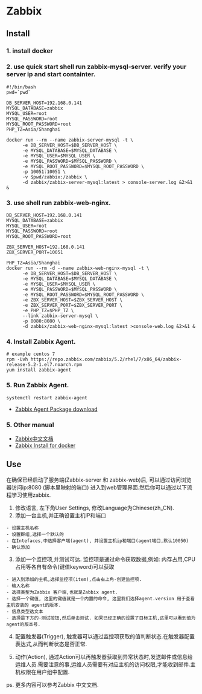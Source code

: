 # Zabbix

## Install
### 1. install docker
### 2. use quick start shell run zabbix-mysql-server. verify your server ip and start containter.
```
#!/bin/bash
pwd=`pwd`

DB_SERVER_HOST=192.168.0.141
MYSQL_DATABASE=zabbix
MYSQL_USER=root
MYSQL_PASSWORD=root
MYSQL_ROOT_PASSWORD=root
PHP_TZ=Asia/Shanghai

docker run --rm --name zabbix-server-mysql -t \
      -e DB_SERVER_HOST=$DB_SERVER_HOST \
      -e MYSQL_DATABASE=$MYSQL_DATABASE \
      -e MYSQL_USER=$MYSQL_USER \
      -e MYSQL_PASSWORD=$MYSQL_PASSWORD \
      -e MYSQL_ROOT_PASSWORD=$MYSQL_ROOT_PASSWORD \
      -p 10051:10051 \
      -v $pwd/zabbix:/zabbix \
      -d zabbix/zabbix-server-mysql:latest > console-server.log &2>&1 &

```

### 3. use shell run zabbix-web-nginx.
```
DB_SERVER_HOST=192.168.0.141
MYSQL_DATABASE=zabbix
MYSQL_USER=root
MYSQL_PASSWORD=root
MYSQL_ROOT_PASSWORD=root

ZBX_SERVER_HOST=192.168.0.141
ZBX_SERVER_PORT=10051

PHP_TZ=Asia/Shanghai
docker run --rm -d --name zabbix-web-nginx-mysql -t \
      -e DB_SERVER_HOST=$DB_SERVER_HOST \
      -e MYSQL_DATABASE=$MYSQL_DATABASE \
      -e MYSQL_USER=$MYSQL_USER \
      -e MYSQL_PASSWORD=$MYSQL_PASSWORD \
      -e MYSQL_ROOT_PASSWORD=$MYSQL_ROOT_PASSWORD \
      -e ZBX_SERVER_HOST=$ZBX_SERVER_HOST \
      -e ZBX_SERVER_PORT=$ZBX_SERVER_PORT \
      -e PHP_TZ=$PHP_TZ \
      --link zabbix-server-mysql \
      -p 8080:8080 \
      -d zabbix/zabbix-web-nginx-mysql:latest >console-web.log &2>&1 &

```
### 4. Install Zabbix Agent. 
```
# example centos 7
rpm -Uvh https://repo.zabbix.com/zabbix/5.2/rhel/7/x86_64/zabbix-release-5.2-1.el7.noarch.rpm
yum install zabbix-agent

```
### 5. Run Zabbix Agent.
```
systemctl restart zabbix-agent
```


* [Zabbix Agent Package download](https://www.zabbix.com/download?zabbix=5.2&os_distribution=red_hat_enterprise_linux&os_version=8&db=mysql)

### 5. Other manual
* [Zabbix中文文档](https://www.zabbix.com/documentation/3.4/zh/manual/config/triggers/trigger)
* [Zabbix Install for docker](https://www.zabbix.com/documentation/current/manual/installation/containers)


## Use
在确保已经启动了服务端(Zabbix-server 和 zabbix-web)后, 可以通过访问浏览器访问ip:8080 (脚本里映射的端口) 进入到web管理界面.然后你可以通过以下流程学习使用zabbix.
1. 修改语言, 左下角User Settings, 修改Language为Chinese(zh_CN).
2. 添加一台主机,并正确设置主机IP和端口
```
- 设置主机名称
- 设置群组,选择一个默认的
- 在Intefaces,中选择客户端(agent), 并设置主机ip和端口(agent端口,默认10050)
- 确认添加
```
3. 添加一个监控项,并测试可达. 监控项是通过命令获取数据,例如: 内存占用,CPU占用等各自有命令(键值keyword)可以获取
```
- 进入到添加的主机,选择监控项(item),点击右上角-创建监控项.
- 输入名称
- 选择类型为Zabbix 客户端,也就是Zabbix agent.
- 选择一个键值, 这里的键值就是一个内置的命令, 这里我们选择agent.version 用于查看主机安装的 agent的版本.
- 信息类型选文本
- 选择最下方的-测试按钮,然后单击测试. 如果已经正确的设置了目标主机,这里可以看到值为agent的版本号.

```
4.  配置触发器(Trigger), 触发器可以通过监控项获取的值判断状态.在触发器配置表达式,从而判断状态是否正常.

5. 动作(Action), 通过Action可以再触发器获取到异常状态时,发送邮件或信息给运维人员.需要注意的事,运维人员需要有对应主机的访问权限,才能收到邮件.主机权限在用户组中配置.

ps. 更多内容可以参考Zabbix 中文文档.